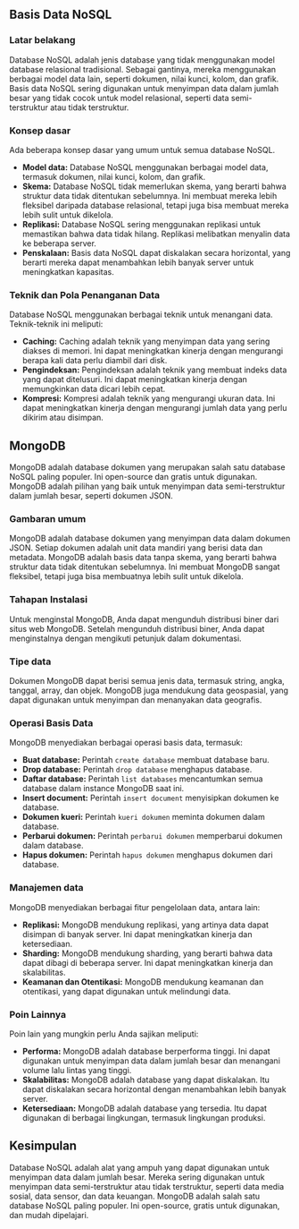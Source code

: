 ## Basis Data NoSQL

### Latar belakang

Database NoSQL adalah jenis database yang tidak menggunakan model database relasional tradisional. Sebagai gantinya, mereka menggunakan berbagai model data lain, seperti dokumen, nilai kunci, kolom, dan grafik. Basis data NoSQL sering digunakan untuk menyimpan data dalam jumlah besar yang tidak cocok untuk model relasional, seperti data semi-terstruktur atau tidak terstruktur.

### Konsep dasar

Ada beberapa konsep dasar yang umum untuk semua database NoSQL.

- **Model data:** Database NoSQL menggunakan berbagai model data, termasuk dokumen, nilai kunci, kolom, dan grafik.
- **Skema:** Database NoSQL tidak memerlukan skema, yang berarti bahwa struktur data tidak ditentukan sebelumnya. Ini membuat mereka lebih fleksibel daripada database relasional, tetapi juga bisa membuat mereka lebih sulit untuk dikelola.
- **Replikasi:** Database NoSQL sering menggunakan replikasi untuk memastikan bahwa data tidak hilang. Replikasi melibatkan menyalin data ke beberapa server.
- **Penskalaan:** Basis data NoSQL dapat diskalakan secara horizontal, yang berarti mereka dapat menambahkan lebih banyak server untuk meningkatkan kapasitas.

### Teknik dan Pola Penanganan Data

Database NoSQL menggunakan berbagai teknik untuk menangani data. Teknik-teknik ini meliputi:

- **Caching:** Caching adalah teknik yang menyimpan data yang sering diakses di memori. Ini dapat meningkatkan kinerja dengan mengurangi berapa kali data perlu diambil dari disk.
- **Pengindeksan:** Pengindeksan adalah teknik yang membuat indeks data yang dapat ditelusuri. Ini dapat meningkatkan kinerja dengan memungkinkan data dicari lebih cepat.
- **Kompresi:** Kompresi adalah teknik yang mengurangi ukuran data. Ini dapat meningkatkan kinerja dengan mengurangi jumlah data yang perlu dikirim atau disimpan.

## MongoDB

MongoDB adalah database dokumen yang merupakan salah satu database NoSQL paling populer. Ini open-source dan gratis untuk digunakan. MongoDB adalah pilihan yang baik untuk menyimpan data semi-terstruktur dalam jumlah besar, seperti dokumen JSON.

### Gambaran umum

MongoDB adalah database dokumen yang menyimpan data dalam dokumen JSON. Setiap dokumen adalah unit data mandiri yang berisi data dan metadata. MongoDB adalah basis data tanpa skema, yang berarti bahwa struktur data tidak ditentukan sebelumnya. Ini membuat MongoDB sangat fleksibel, tetapi juga bisa membuatnya lebih sulit untuk dikelola.

### Tahapan Instalasi

Untuk menginstal MongoDB, Anda dapat mengunduh distribusi biner dari situs web MongoDB. Setelah mengunduh distribusi biner, Anda dapat menginstalnya dengan mengikuti petunjuk dalam dokumentasi.

### Tipe data

Dokumen MongoDB dapat berisi semua jenis data, termasuk string, angka, tanggal, array, dan objek. MongoDB juga mendukung data geospasial, yang dapat digunakan untuk menyimpan dan menanyakan data geografis.

### Operasi Basis Data

MongoDB menyediakan berbagai operasi basis data, termasuk:

- **Buat database:** Perintah `create database` membuat database baru.
- **Drop database:** Perintah `drop database` menghapus database.
- **Daftar database:** Perintah `list databases` mencantumkan semua database dalam instance MongoDB saat ini.
- **Insert document:** Perintah `insert document` menyisipkan dokumen ke database.
- **Dokumen kueri:** Perintah `kueri dokumen` meminta dokumen dalam database.
- **Perbarui dokumen:** Perintah `perbarui dokumen` memperbarui dokumen dalam database.
- **Hapus dokumen:** Perintah `hapus dokumen` menghapus dokumen dari database.

### Manajemen data

MongoDB menyediakan berbagai fitur pengelolaan data, antara lain:

- **Replikasi:** MongoDB mendukung replikasi, yang artinya data dapat disimpan di banyak server. Ini dapat meningkatkan kinerja dan ketersediaan.
- **Sharding:** MongoDB mendukung sharding, yang berarti bahwa data dapat dibagi di beberapa server. Ini dapat meningkatkan kinerja dan skalabilitas.
- **Keamanan dan Otentikasi:** MongoDB mendukung keamanan dan otentikasi, yang dapat digunakan untuk melindungi data.

### Poin Lainnya

Poin lain yang mungkin perlu Anda sajikan meliputi:

- **Performa:** MongoDB adalah database berperforma tinggi. Ini dapat digunakan untuk menyimpan data dalam jumlah besar dan menangani volume lalu lintas yang tinggi.
- **Skalabilitas:** MongoDB adalah database yang dapat diskalakan. Itu dapat diskalakan secara horizontal dengan menambahkan lebih banyak server.
- **Ketersediaan:** MongoDB adalah database yang tersedia. Itu dapat digunakan di berbagai lingkungan, termasuk lingkungan produksi.

## Kesimpulan

Database NoSQL adalah alat yang ampuh yang dapat digunakan untuk menyimpan data dalam jumlah besar. Mereka sering digunakan untuk menyimpan data semi-terstruktur atau tidak terstruktur, seperti data media sosial, data sensor, dan data keuangan. MongoDB adalah salah satu database NoSQL paling populer. Ini open-source, gratis untuk digunakan, dan mudah dipelajari.
